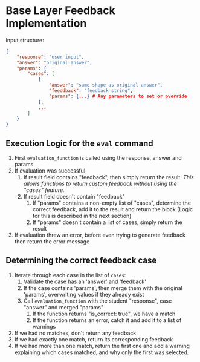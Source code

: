 # Base Layer Feedback Implementation
Input structure: 
```json
{
	"response": "user input",
	"answer": "original answer",
	"params": {
		"cases": [
			{
				"answer": "same shape as original answer",
				"feeddback": "feedback string",
				"params": {...} # Any parameters to set or override
			},
			...
		]
	}
}
```

## Execution Logic for the `eval` command
1. First `evaluation_function` is called using the response, answer and params
2. If evaluation was successful
	1. If result field contains "feedback", then simply return the result. *This allows functions to return custom feedback without using the "cases" feature.*
	2. If result field doesn't contain "feedback"
		1. If "params" contains a non-empty list of "cases", determine the correct feedback, add it to the result and return the block (Logic for this is described in the next section) 
		2. If "params" doesn't contain a list of cases, simply return the result
3. If evaluation threw an error, before even trying to generate feedback then return the error message

## Determining the correct feedback case
1. Iterate through each case in the list of `cases`:
	1. Validate the case has an 'answer' and 'feedback'
	2. If the case contains 'params', then merge them with the original 'params', overwriting values if they already exist
	3. Call `evaluation_function` with the student "response", case "answer" and merged "params"
		1. If the function returns "is_correct: true", we have a match 
		2. If the function returns an error, catch it and add it to a list of warnings
2. If we had no matches, don't return any feedback 
3. If we had exactly one match, return its corresponding feedback
4. If we had more than one match, return the first one and add a warning explaining which cases matched, and why only the first was selected.